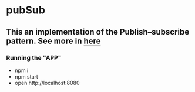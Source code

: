 # pubSub

## This an implementation of the Publish–subscribe pattern. See more in [here](https://en.wikipedia.org/wiki/Publish%E2%80%93subscribe_pattern)

### Running the "APP"

 - npm i
 - npm start
 - open http://localhost:8080
